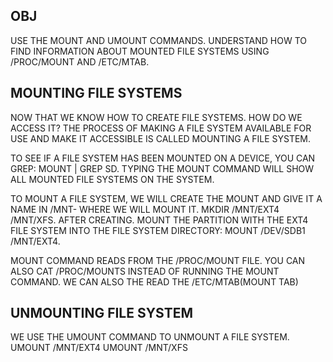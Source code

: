 OBJ
-
USE THE MOUNT AND UMOUNT COMMANDS.
UNDERSTAND HOW TO FIND INFORMATION ABOUT MOUNTED FILE SYSTEMS USING /PROC/MOUNT AND /ETC/MTAB.

MOUNTING FILE SYSTEMS
--
NOW THAT WE KNOW HOW TO CREATE FILE SYSTEMS. HOW DO WE ACCESS IT?
THE PROCESS OF MAKING A FILE SYSTEM AVAILABLE FOR USE AND MAKE IT ACCESSIBLE IS CALLED MOUNTING A FILE SYSTEM.

TO SEE IF A FILE SYSTEM HAS BEEN MOUNTED ON A DEVICE, YOU CAN GREP:
MOUNT | GREP SD.
TYPING THE MOUNT COMMAND WILL SHOW ALL MOUNTED FILE SYSTEMS ON THE SYSTEM.

TO MOUNT A FILE SYSTEM, WE WILL CREATE THE MOUNT AND GIVE IT A NAME IN /MNT- WHERE WE WILL MOUNT IT.
MKDIR /MNT/EXT4 /MNT/XFS.
AFTER CREATING.
MOUNT THE PARTITION WITH THE EXT4 FILE SYSTEM INTO THE FILE SYSTEM DIRECTORY:
MOUNT /DEV/SDB1 /MNT/EXT4.

MOUNT COMMAND READS FROM THE /PROC/MOUNT FILE.
YOU CAN ALSO CAT /PROC/MOUNTS INSTEAD OF RUNNING THE MOUNT COMMAND.
WE CAN ALSO THE READ THE /ETC/MTAB(MOUNT TAB)

UNMOUNTING FILE SYSTEM
--
WE USE THE UMOUNT COMMAND TO UNMOUNT A FILE SYSTEM.
UMOUNT /MNT/EXT4
UMOUNT /MNT/XFS

